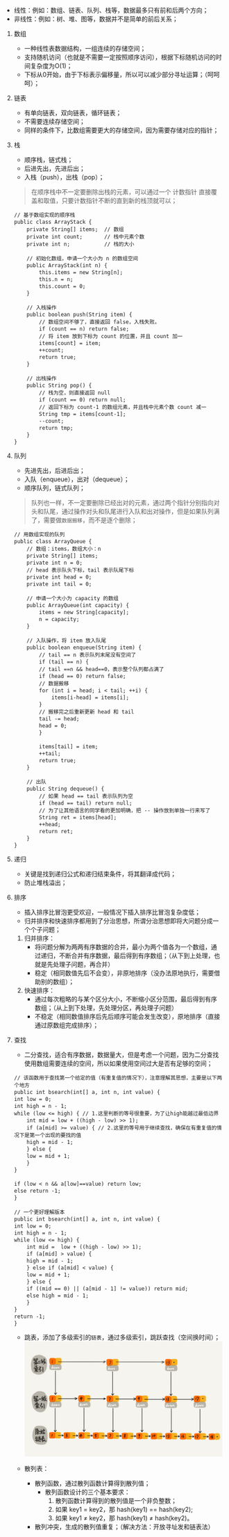 * 线性：例如：数组、链表、队列、栈等，数据最多只有前和后两个方向；
* 非线性：例如：树、堆、图等，数据并不是简单的前后关系；

1. 数组

    * 一种线性表数据结构，一组连续的存储空间；
    * 支持随机访问（也就是不需要一定按照顺序访问），根据下标随机访问的时间复杂度为O(1)；
    * 下标从0开始，由于下标表示偏移量，所以可以减少部分寻址运算；（呵呵呵）；

2. 链表
    * 有单向链表，双向链表，循环链表；
    * 不需要连续存储空间；
    * 同样的条件下，比数组需要更大的存储空间，因为需要存储对应的指针；

3. 栈
    * 顺序栈，链式栈；
    * 后进先出，先进后出；
    * 入栈（push），出栈（pop）；
    
    > 在顺序栈中不一定要删除出栈的元素，可以通过一个 计数指针 直接覆盖和取值，只要计数指针不断的直到新的栈顶就可以；

    ```
    // 基于数组实现的顺序栈
    public class ArrayStack {
        private String[] items;  // 数组
        private int count;       // 栈中元素个数
        private int n;           // 栈的大小

        // 初始化数组，申请一个大小为 n 的数组空间
        public ArrayStack(int n) {
            this.items = new String[n];
            this.n = n;
            this.count = 0;
        }

        // 入栈操作
        public boolean push(String item) {
            // 数组空间不够了，直接返回 false，入栈失败。
            if (count == n) return false;
            // 将 item 放到下标为 count 的位置，并且 count 加一
            items[count] = item;
            ++count;
            return true;
        }
        
        // 出栈操作
        public String pop() {
            // 栈为空，则直接返回 null
            if (count == 0) return null;
            // 返回下标为 count-1 的数组元素，并且栈中元素个数 count 减一
            String tmp = items[count-1];
            --count;
            return tmp;
        }
    }

    ```

4. 队列
    * 先进先出，后进后出；
    * 入队（enqueue），出对（dequeue）；
    * 顺序队列，链式队列；

    > 队列也一样，不一定要删除已经出对的元素，通过两个指针分别指向对头和队尾，通过操作对头和队尾进行入队和出对操作，但是如果队列满了，需要做`数据搬移`，而不是逐个删除；

    ```
    // 用数组实现的队列
    public class ArrayQueue {
        // 数组：items，数组大小：n
        private String[] items;
        private int n = 0;
        // head 表示队头下标，tail 表示队尾下标
        private int head = 0;
        private int tail = 0;

        // 申请一个大小为 capacity 的数组
        public ArrayQueue(int capacity) {
            items = new String[capacity];
            n = capacity;
        }

        // 入队操作，将 item 放入队尾
        public boolean enqueue(String item) {
            // tail == n 表示队列末尾没有空间了
            if (tail == n) {
            // tail ==n && head==0，表示整个队列都占满了
            if (head == 0) return false;
            // 数据搬移
            for (int i = head; i < tail; ++i) {
                items[i-head] = items[i];
            }
            // 搬移完之后重新更新 head 和 tail
            tail -= head;
            head = 0;
            }
            
            items[tail] = item;
            ++tail;
            return true;
        }

        // 出队
        public String dequeue() {
            // 如果 head == tail 表示队列为空
            if (head == tail) return null;
            // 为了让其他语言的同学看的更加明确，把 -- 操作放到单独一行来写了
            String ret = items[head];
            ++head;
            return ret;
        }
    }

    ```

5. 递归
    * 关键是找到递归公式和递归结束条件，将其翻译成代码；
    * 防止堆栈溢出；

6. 排序
    * 插入排序比冒泡更受欢迎，一般情况下插入排序比冒泡复杂度低；
    * 归并排序和快速排序都用到了分治思想，所谓分治思想即将大问题分成一个个子问题；
    
    1. 归并排序：
        * 将问题分解为两两有序数据的合并，最小为两个值各为一个数组，通过递归，不断合并有序数据，最后得到有序数组；（从下到上处理，也就是先处理子问题，再合并）
        * 稳定（相同数值先后不会变），非原地排序（没办法原地执行，需要借助别的数组）；
    2. 快速排序：
        * 通过每次粗略的与某个区分大小，不断缩小区分范围，最后得到有序数组；（从上到下处理，先处理分区，再处理子问题）
        * 不稳定（相同数值排序后先后顺序可能会发生改变），原地排序（直接通过原数组完成排序）；

7. 查找
    * 二分查找，适合有序数据，数据量大，但是考虑一个问题，因为二分查找使用数组需要连续的空间，所以如果使用空间过大是否有足够的空间；

    ```
    // 该函数用于查找第一个给定的值（有重复值的情况下），注意理解其思想，主要是以下两个地方
    public int bsearch(int[] a, int n, int value) {
    int low = 0;
    int high = n - 1;
    while (low <= high) { // 1.这里判断的等号很重要，为了让high能越过最低边界
        int mid = low + ((high - low) >> 1);
        if (a[mid] >= value) { // 2.这里的等号用于继续查找，确保在有重复值的情况下是第一个出现的要找的值
        high = mid - 1;
        } else {
        low = mid + 1;
        }
    }

    if (low < n && a[low]==value) return low;
    else return -1;
    }

    // 一个更好理解版本
    public int bsearch(int[] a, int n, int value) {
    int low = 0;
    int high = n - 1;
    while (low <= high) {
        int mid =  low + ((high - low) >> 1);
        if (a[mid] > value) {
        high = mid - 1;
        } else if (a[mid] < value) {
        low = mid + 1;
        } else {
        if ((mid == 0) || (a[mid - 1] != value)) return mid;
        else high = mid - 1;
        }
    }
    return -1;
    }

    ```

    * 跳表，添加了多级索引的`链表`，通过多级索引，跳跃查找（空间换时间）；
    ![跳表](./跳表.jpg)

    * 散列表：
        * 散列函数，通过散列函数计算得到散列值；
            * 散列函数设计的三个基本要求：
                1. 散列函数计算得到的散列值是一个非负整数；
                2. 如果 key1 = key2，那 hash(key1) == hash(key2);
                3. 如果 key1 ≠ key2，那 hash(key1) ≠ hash(key2)。
        * 散列冲突，生成的散列值重复；（解决方法：开放寻址发和链表法）
